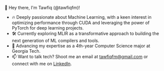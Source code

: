 👋 Hey there, I'm Tawfiq (@tawfiqfm)!

- 🔥 Deeply passionate about Machine Learning, with a keen interest in optimizing performance through CUDA and leveraging the power of PyTorch for deep learning projects.
- 🛠️ Currently exploring MLIR as a transformative approach to building the next generation of ML compilers and tools.
- 🌱 Advancing my expertise as a 4th-year Computer Science major at Georgia Tech.
- 📫 Want to talk tech? Shoot me an email at tawfiqfm@gmail.com or connect with me on [LinkedIn](https://www.linkedin.com/in/tawfiqm/).
